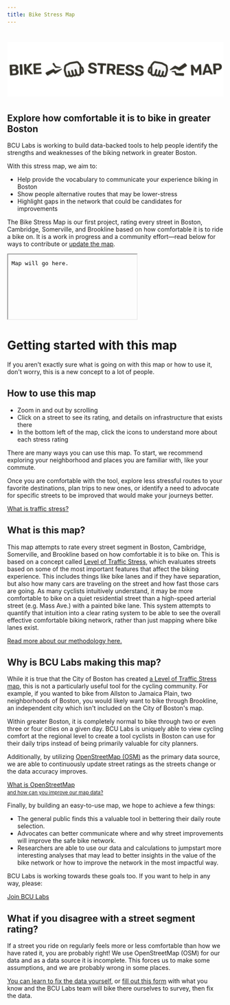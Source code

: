 ```yaml
---
title: Bike Stress Map
---
```


<h1>
	<img src="bike_stress_map.svg" alt="Bike Stress Map" />
</h1>

## Explore how comfortable it is to bike in greater Boston

BCU Labs is working to build data-backed tools to help people identify the strengths and weaknesses of the biking network in greater Boston.

With this stress map, we aim to:

- Help provide the vocabulary to communicate your experience biking in Boston
- Show people alternative routes that may be lower-stress
- Highlight gaps in the network that could be candidates for improvements

The Bike Stress Map is our first project, rating every street in Boston, Cambridge, Somerville, and Brookline based on how comfortable it is to ride a bike on. It is a work in progress and a community effort—read below for ways to contribute or [update the map](../osm/).

<iframe src="data:text/plain,Map will go here."></iframe>


# Getting started with this map

If you aren't exactly sure what is going on with this map or how to use it, don't worry, this is a new concept to a lot of people.

## How to use this map

- Zoom in and out by scrolling
- Click on a street to see its rating, and details on infrastructure that exists there
- In the bottom left of the map, click the icons to understand more about each stress rating

There are many ways you can use this map.  To start, we recommend exploring your neighborhood and places you are familiar with, like your commute.

Once you are comfortable with the tool, explore less stressful routes to your favorite destinations, plan trips to new ones, or identify a need to advocate for specific streets to be improved that would make your journeys better.

<div class="featured-links">
	<a class="link-button" href="lts/">What is traffic stress?</a>
</div>

## What is this map?

This map attempts to rate every street segment in Boston, Cambridge, Somerville, and Brookline based on how comfortable it is to bike on.  This is based on a concept called [Level of Traffic Stress](lts), which evaluates streets based on some of the most important features that affect the biking experience.  This includes things like bike lanes and if they have separation, but also how many cars are traveling on the street and how fast those cars are going.  As many cyclists intuitively understand, it may be more comfortable to bike on a quiet residential street than a high-speed arterial street (e.g. Mass Ave.) with a painted bike lane.  This system attempts to quantify that intuition into a clear rating system to be able to see the overall effective comfortable biking network, rather than just mapping where bike lanes exist.

[Read more about our methodology here.](lts/)


## Why is BCU Labs making this map?

While it is true that the City of Boston has created [a Level of Traffic Stress map](https://boston.maps.arcgis.com/apps/webappviewer/index.html?id=f0be9f03ada74a028cd05e4893a22ca4), this is not a particularly useful tool for the cycling community. For example, if you wanted to bike from Allston to Jamaica Plain, two neighborhoods of Boston, you would likely want to bike through Brookline, an independent city which isn't included on the City of Boston's map.

Within greater Boston, it is completely normal to bike through two or even three or four cities on a given day.  BCU Labs is uniquely able to view cycling comfort at the regional level to create a tool cyclists in Boston can use for their daily trips instead of being primarily valuable for city planners.

Additionally, by utilizing [OpenStreetMap (OSM)](https://www.OpenStreetMap.org) as the primary data source, we are able to continuously update street ratings as the streets change or the data accuracy improves.

<div class="featured-links">
	<a class="link-button" href="../osm/">
		What is OpenStreetMap
		<br />
		<small>and how can you improve our map data?</small>
	</a>
</div>

Finally, by building an easy-to-use map, we hope to achieve a few things:

- The general public finds this a valuable tool in bettering their daily route selection.
- Advocates can better communicate where and why street improvements will improve the safe bike network.
- Researchers are able to use our data and calculations to jumpstart more interesting analyses that may lead to better insights in the value of the bike network or how to improve the network in the most impactful way.

BCU Labs is working towards these goals too. If you want to help in any way, please:

<div class="featured-links">
	<a class="link-button" href="https://docs.google.com/forms/d/e/1FAIpQLSefzxEQ-CAbJd_rrt90DHvdglYvP9RLqdDUVsFq28onw9xXJQ/viewform" target="_blank">Join BCU Labs</a>
</div>


## What if you disagree with a street segment rating?

If a street you ride on regularly feels more or less comfortable than how we have rated it, you are probably right!  We use OpenStreetMap (OSM) for our data and as a data source it is incomplete.  This forces us to make some assumptions, and we are probably wrong in some places.

[You can learn to fix the data yourself](../osm/), or [fill out this form](https://forms.gle/ytyKV7ZrnzYZToCi9) with what you know and the BCU Labs team will bike there ourselves to survey, then fix the data.
